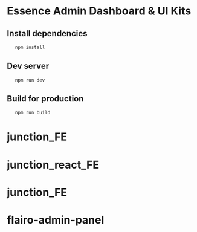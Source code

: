 # Essence Admin Dashboard & UI Kits

## Install dependencies

```bash
   npm install
```

## Dev server

```bash
   npm run dev
```

## Build for production

```bash
   npm run build
```
# junction_FE
# junction_react_FE
# junction_FE
# flairo-admin-panel
